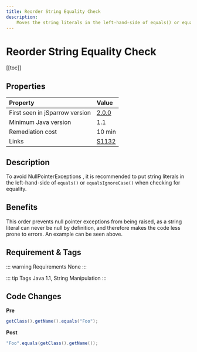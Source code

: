 ```yaml
---
title: Reorder String Equality Check 
description:
    Moves the string literals in the left-hand-side of equals() or equalsIgnoreCase() when checking for equality.
---
```


# Reorder String Equality Check

[[toc]]

## Properties

| Property                        | Value |
|:------------------------------- |:----- |
| First seen in jSparrow version  | [2.0.0](/eclipse/release-notes.html#_2-0-0) |
| Minimum Java version            | 1.1     |
| Remediation cost                | 10 min |
| Links                           | [S1132](https://sonarcloud.io/organizations/default/rules?open=squid%3AS1132&rule_key=squid%3AS1132) |

## Description

To avoid NullPointerExceptions , it is recommended to put string literals in the left-hand-side of `equals()` or `equalsIgnoreCase()` when checking for equality.

## Benefits

This order prevents null pointer exceptions from being raised, as a string literal can never be null by definition, and therefore makes the code less prone to errors. An example can be seen above.

## Requirement & Tags

::: warning Requirements
None
:::

::: tip Tags
Java 1.1, String Manipulation
:::

## Code Changes

__Pre__

```java
getClass().getName().equals("Foo");
```

__Post__
```java
"Foo".equals(getClass().getName());
```
